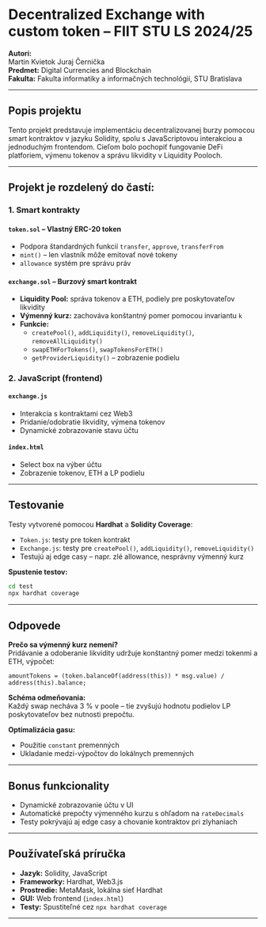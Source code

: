 # Decentralized Exchange with custom token – FIIT STU LS 2024/25

**Autori:**  
Martin Kvietok 
Juraj Černička  
**Predmet:** Digital Currencies and Blockchain  
**Fakulta:** Fakulta informatiky a informačných technológií, STU Bratislava  

---

## Popis projektu

Tento projekt predstavuje implementáciu decentralizovanej burzy pomocou smart kontraktov v jazyku Solidity, spolu s JavaScriptovou interakciou a jednoduchým frontendom. Cieľom bolo pochopiť fungovanie DeFi platforiem, výmenu tokenov a správu likvidity v Liquidity Pooloch.

---

## Projekt je rozdelený do častí:

### 1. Smart kontrakty

#### `token.sol` – Vlastný ERC-20 token
- Podpora štandardných funkcií `transfer`, `approve`, `transferFrom`
- `mint()` – len vlastník môže emitovať nové tokeny
- `allowance` systém pre správu práv

#### `exchange.sol` – Burzový smart kontrakt
- **Liquidity Pool:** správa tokenov a ETH, podiely pre poskytovateľov likvidity
- **Výmenný kurz:** zachováva konštantný pomer pomocou invariantu `k`
- **Funkcie:**
  - `createPool()`, `addLiquidity()`, `removeLiquidity()`, `removeAllLiquidity()`
  - `swapETHForTokens()`, `swapTokensForETH()`
  - `getProviderLiquidity()` – zobrazenie podielu

### 2. JavaScript (frontend)

#### `exchange.js`
- Interakcia s kontraktami cez Web3
- Pridanie/odobratie likvidity, výmena tokenov
- Dynamické zobrazovanie stavu účtu

#### `index.html`
- Select box na výber účtu
- Zobrazenie tokenov, ETH a LP podielu

---

##  Testovanie

Testy vytvorené pomocou **Hardhat** a **Solidity Coverage**:
- `Token.js`: testy pre token kontrakt
- `Exchange.js`: testy pre `createPool()`, `addLiquidity()`, `removeLiquidity()`
- Testujú aj edge casy – napr. zlé allowance, nesprávny výmenný kurz

**Spustenie testov:**
```bash
cd test
npx hardhat coverage
```

---

## Odpovede

**Prečo sa výmenný kurz nemení?**  
Pridávanie a odoberanie likvidity udržuje konštantný pomer medzi tokenmi a ETH, výpočet:
```solidity
amountTokens = (token.balanceOf(address(this)) * msg.value) / address(this).balance;
```

**Schéma odmeňovania:**  
Každý swap necháva 3 % v poole – tie zvyšujú hodnotu podielov LP poskytovateľov bez nutnosti prepočtu.

**Optimalizácia gasu:**  
- Použitie `constant` premenných
- Ukladanie medzi-výpočtov do lokálnych premenných

---

## Bonus funkcionality

- Dynamické zobrazovanie účtu v UI
- Automatické prepočty výmenného kurzu s ohľadom na `rateDecimals`
- Testy pokrývajú aj edge casy a chovanie kontraktov pri zlyhaniach

---

## Používateľská príručka

- **Jazyk:** Solidity, JavaScript  
- **Frameworky:** Hardhat, Web3.js  
- **Prostredie:** MetaMask, lokálna sieť Hardhat  
- **GUI:** Web frontend (`index.html`)  
- **Testy:** Spustiteľné cez `npx hardhat coverage`  

---
